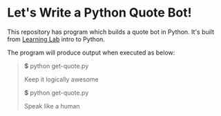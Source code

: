# Let's Write a Python Quote Bot!

This repository has program which builds a quote bot in Python. It's built from [Learning Lab](https://lab.github.com) intro to Python.

The program will produce output when executed as below:

> **$** python get-quote.py
> 
> Keep it logically awesome
> 
> **$** python get-quote.py
> 
> Speak like a human

